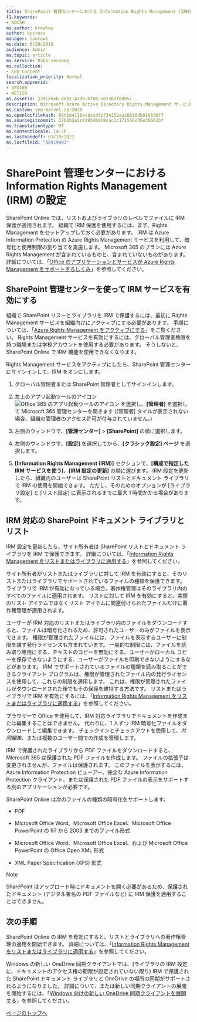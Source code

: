 ```yaml
---
title: SharePoint 管理センターにおける Information Rights Management (IRM) の設定
f1.keywords:
- NOCSH
ms.author: krowley
author: kccross
manager: laurawi
ms.date: 6/29/2018
audience: Admin
ms.topic: article
ms.service: O365-seccomp
ms.collection:
- SPO_Content
localization_priority: Normal
search.appverid:
- SPO160
- MET150
ms.assetid: 239ce6eb-4e81-42db-bf86-a01362fed65c
description: Microsoft Azure Active Directory Rights Management サービス (RMS) を通じて SharePoint Online IRM を使用し、SharePoint リストやドキュメント ライブラリを保護する方法について説明します。
ms.custom: seo-marvel-apr2020
ms.openlocfilehash: 68db84118ac8ccd7c734152aa28816db819198f7
ms.sourcegitcommit: 27b2b2e5c41934b918cac2c171556c45e36661bf
ms.translationtype: HT
ms.contentlocale: ja-JP
ms.lasthandoff: 03/19/2021
ms.locfileid: "50919403"
---
```

# <a name="set-up-information-rights-management-irm-in-sharepoint-admin-center"></a>SharePoint 管理センターにおける Information Rights Management (IRM) の設定

SharePoint Online では、リストおよびライブラリのレベルでファイルに IRM 保護が適用されます。 組織で IRM 保護を使用するには、まず、Rights Management をセットアップしておく必要があります。 IRM は Azure Information Protection の Azure Rights Management サービスを利用して、暗号化と使用制限の割り当てを実施します。 Microsoft 365 のプランには Azure Rights Management が含まれているものと、含まれていないものがあります。 詳細については、「[Office のアプリケーションとサービスが Azure Rights Management をサポートするしくみ](/azure/information-protection/understand-explore/office-apps-services-support)」を参照してください。
  
## <a name="turn-on-irm-service-using-sharepoint-admin-center"></a>SharePoint 管理センターを使って IRM サービスを有効にする

組織で SharePoint リストとライブラリを IRM で保護するには、最初に Rights Management サービスを組織向けにアクティブにする必要があります。 手順については、「[Azure Rights Management をアクティブにする](/information-protection/deploy-use/activate-service)」をご覧ください。 Rights Management サービスを有効にするには、グローバル管理者権限を持つ職場または学校アカウントを使用する必要があります。 そうしないと、SharePoint Online で IRM 機能を使用できなくなります。
  
Rights Management サービスをアクティブにしたら、SharePoint 管理センターにサインインして、IRM をオンにします。
  
1. グローバル管理者または SharePoint 管理者としてサインインします。
    
2. 左上のアプリ起動ツールのアイコン ![Office 365 のアプリ起動ツールのアイコン](../media/e5aee650-c566-4100-aaad-4cc2355d909f.png) を選択し、**[管理者]** を選択して Microsoft 365 管理センターを開きます ([管理者] タイルが表示されない場合、組織の管理者のアクセス許可が付与されていません。) 
    
3. 左側のウィンドウで、**[管理センター]** \> **[SharePoint]** の順に選択します。
    
4. 左側のウィンドウで、**[設定]** を選択してから、**[クラシック設定] ページ** を選択します。
    
5. **[Information Rights Management (IRM)]** セクションで、**[構成で指定した IRM サービスを使う]**、**[IRM 設定の更新]** の順に選びます。 IRM 設定を更新したら、組織内のユーザーは SharePoint リストとドキュメント ライブラリで IRM の使用を開始できます。 ただし、そのためのオプションが [ライブラリ設定] と [リスト設定] に表示されるまでに最大 1 時間かかる場合があります。
    
## <a name="irm-enable-sharepoint-document-libraries-and-lists"></a>IRM 対応の SharePoint ドキュメント ライブラリとリスト
<a name="__toc220831191"> </a>

IRM 設定を更新したら、サイト所有者は SharePoint リストとドキュメント ライブラリを IRM で保護できます。 詳細については、「[Information Rights Management をリストまたはライブラリに適用する](apply-irm-to-a-list-or-library.md)」を参照してください。
  
サイト所有者がリストまたはライブラリに対して IRM を有効にすると、そのリストまたはライブラリでサポートされているファイルの種類を保護できます。 ライブラリで IRM が有効になっている場合、著作権管理はそのライブラリ内のすべてのファイルに適用されます。 リストに対して IRM を有効にすると、実際のリスト アイテムではなくリスト アイテムに関連付けられたファイルだけに著作権管理が適用されます。
  
ユーザーが IRM 対応のリストまたはライブラリ内のファイルをダウンロードすると、ファイルは暗号化されるため、許可されたユーザーのみがファイルを表示できます。 権限が管理されたファイルには、ファイルを表示するユーザーに制限を課す発行ライセンスも含まれています。 一般的な制限には、ファイルを読み取り専用にする、テキストのコピーを無効にする、ユーザーがローカル コピーを保存できないようにする、ユーザーがファイルを印刷できないようにするなどがあります。 IRM でサポートされているファイルの種類を読み取ることができるクライアント プログラムは、権限が管理されたファイル内の発行ライセンスを使用して、これらの制限を適用します。 これは、権限が管理されたファイルがダウンロードされた後でもその保護を維持する方法です。 リストまたはライブラリで IRM を有効にするには、「[Information Rights Management をリストまたはライブラリに適用する](apply-irm-to-a-list-or-library.md)」を参照してください。
  
ブラウザーで Office を使用して、IRM 対応ライブラリでドキュメントを作成または編集することはできません。 代わりに、1 人ずつ IRM 暗号化ファイルをダウンロードして編集できます。 チェックインとチェックアウトを使用して、*共同編集*、または複数のユーザー間での作成を管理します。 
  
IRM で保護されたライブラリから PDF ファイルをダウンロードすると、Microsoft 365 は保護された PDF ファイルを作成します。 ファイルの拡張子は変更されませんが、ファイルは保護されます。 このファイルを表示するには、Azure Information Protection ビューアー、完全な Azure Information Protection クライアント、または保護された PDF ファイルの表示をサポートする別のアプリケーションが必要です。 
  
SharePoint Online は次のファイルの種類の暗号化をサポートします。
  
- PDF
    
- Microsoft Office Word、Microsoft Office Excel、Microsoft Office PowerPoint の 97 から 2003 までのファイル形式
    
- Microsoft Office Word、Microsoft Office Excel、および Microsoft Office PowerPoint の Office Open XML 形式
    
- XML Paper Specification (XPS) 形式
 
> [!NOTE]
> SharePoint はアップロード時にドキュメントを開く必要があるため、保護されたドキュメント (デジタル署名の PDF ファイルなど) に IRM 保護を適用することはできません。 

## <a name="next-steps"></a>次の手順
<a name="__toc220831191"> </a>

SharePoint Online の IRM を有効にすると、リストとライブラリへの著作権管理の適用を開始できます。 詳細については、「[Information Rights Management をリストまたはライブラリに適用する](apply-irm-to-a-list-or-library.md)」を参照してください。
  
Windows の新しい OneDrive 同期クライアントでは、(ライブラリの IRM 設定に、ドキュメントのアクセス権の期限が設定されていない限り) IRM で保護された SharePoint ドキュメント ライブラリと OneDrive の場所の同期がサポートされるようになりました。 詳細について、または新しい同期クライアントの展開を開始するには、「[Windows 向けの新しい OneDrive 同期クライアントを展開する](/onedrive/deploy-on-windows)」を参照してください。
  
[ページのトップへ](set-up-irm-in-sp-admin-center.md)